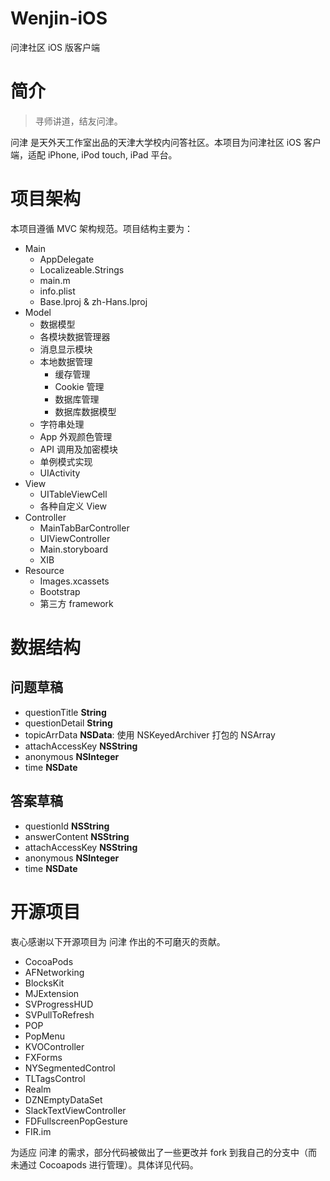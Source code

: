 Wenjin-iOS
======================
问津社区 iOS 版客户端

# 简介

> 寻师讲道，结友问津。

问津 是天外天工作室出品的天津大学校内问答社区。本项目为问津社区 iOS 客户端，适配 iPhone, iPod touch, iPad 平台。

# 项目架构

本项目遵循 MVC 架构规范。项目结构主要为：

* Main
	* AppDelegate
	* Localizeable.Strings
	* main.m
	* info.plist
	* Base.lproj & zh-Hans.lproj
* Model
	* 数据模型
	* 各模块数据管理器
	* 消息显示模块
	* 本地数据管理
		* 缓存管理
		* Cookie 管理
		* 数据库管理
		* 数据库数据模型
	* 字符串处理
	* App 外观颜色管理
	* API 调用及加密模块
	* 单例模式实现
	* UIActivity
* View
	* UITableViewCell
	* 各种自定义 View
* Controller
	* MainTabBarController
	* UIViewController
	* Main.storyboard
	* XIB
* Resource
	* Images.xcassets
	* Bootstrap
	* 第三方 framework

# 数据结构

## 问题草稿

* questionTitle __String__
* questionDetail __String__
* topicArrData __NSData__: 使用 NSKeyedArchiver 打包的 NSArray
* attachAccessKey __NSString__
* anonymous __NSInteger__
* time __NSDate__

## 答案草稿

* questionId __NSString__
* answerContent __NSString__
* attachAccessKey __NSString__
* anonymous __NSInteger__
* time __NSDate__

# 开源项目

衷心感谢以下开源项目为 问津 作出的不可磨灭的贡献。

* CocoaPods
* AFNetworking
* BlocksKit
* MJExtension
* SVProgressHUD
* SVPullToRefresh
* POP
* PopMenu
* KVOController
* FXForms
* NYSegmentedControl
* TLTagsControl
* Realm
* DZNEmptyDataSet
* SlackTextViewController
* FDFullscreenPopGesture
* FIR.im

为适应 问津 的需求，部分代码被做出了一些更改并 fork 到我自己的分支中（而未通过 Cocoapods 进行管理）。具体详见代码。







